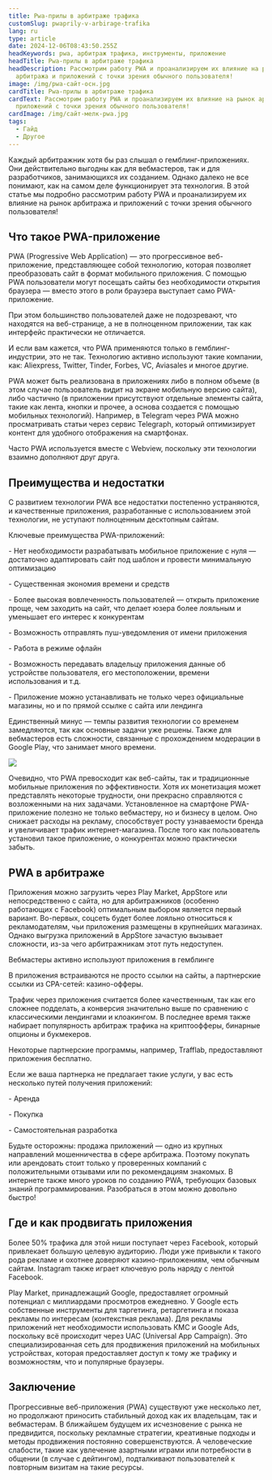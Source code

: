 ```yaml
---
title: Pwa-прилы в арбитраже трафика
customSlug: pwaprily-v-arbirage-trafika
lang: ru
type: article
date: 2024-12-06T08:43:50.255Z
headKeywords: pwa, арбитраж трафика, инструменты, приложение
headTitle: Pwa-прилы в арбитраже трафика
headDescription: Рассмотрим работу PWA и проанализируем их влияние на рынок
  арбитража и приложений с точки зрения обычного пользователя!
image: /img/pwa-сайт-осн.jpg
cardTitle: Pwa-прилы в арбитраже трафика
cardText: Рассмотрим работу PWA и проанализируем их влияние на рынок арбитража и
  приложений с точки зрения обычного пользователя!
cardImage: /img/сайт-мелк-pwa.jpg
tags:
  - Гайд
  - Другое
---
```

Каждый арбитражник хотя бы раз слышал о гемблинг-приложениях. Они действительно выгодны как для вебмастеров, так и для разработчиков, занимающихся их созданием. Однако далеко не все понимают, как на самом деле функционирует эта технология. В этой статье мы подробно рассмотрим работу PWA и проанализируем их влияние на рынок арбитража и приложений с точки зрения обычного пользователя!

## Что такое PWA-приложение

PWA (Progressive Web Application) — это прогрессивное веб-приложение, представляющее собой технологию, которая позволяет преобразовать сайт в формат мобильного приложения. С помощью PWA пользователи могут посещать сайты без необходимости открытия браузера — вместо этого в роли браузера выступает само PWA-приложение. 

При этом большинство пользователей даже не подозревают, что находятся на веб-странице, а не в полноценном приложении, так как интерфейс практически не отличается.

И если вам кажется, что PWA применяются только в гемблинг-индустрии, это не так. Технологию активно используют такие компании, как: Aliexpress, Twitter, Tinder, Forbes, VC, Aviasales и многое другие.

PWA может быть реализована в приложениях либо в полном объеме (в этом случае пользователь видит на экране мобильную версию сайта), либо частично (в приложении присутствуют отдельные элементы сайта, такие как лента, кнопки и прочее, а основа создается с помощью мобильных технологий). Например, в Telegram через PWA можно просматривать статьи через сервис Telegraph, который оптимизирует контент для удобного отображения на смартфонах.

Часто PWA используется вместе с Webview, поскольку эти технологии взаимно дополняют друг друга.

## Преимущества и недостатки

С развитием технологии PWA все недостатки постепенно устраняются, и качественные приложения, разработанные с использованием этой технологии, не уступают полноценным десктопным сайтам. 

Ключевые преимущества PWA-приложений:

\- Нет необходимости разрабатывать мобильное приложение с нуля — достаточно адаптировать сайт под шаблон и провести минимальную оптимизацию

\- Существенная экономия времени и средств

\- Более высокая вовлеченность пользователей — открыть приложение проще, чем заходить на сайт, что делает юзера более лояльным и уменьшает его интерес к конкурентам

\- Возможность отправлять пуш-уведомления от имени приложения

\- Работа в режиме офлайн

\- Возможность передавать владельцу приложения данные об устройстве пользователя, его местоположении, времени использования и т.д.

\- Приложение можно устанавливать не только через официальные магазины, но и по прямой ссылке с сайта или лендинга

Единственный минус — темпы развития технологии со временем замедляются, так как основные задачи уже решены. Также для вебмастеров есть сложности, связанные с прохождением модерации в Google Play, что занимает много времени.

![](/img/внутри.jpg)

Очевидно, что PWA превосходит как веб-сайты, так и традиционные мобильные приложения по эффективности. Хотя их монетизация может представлять некоторые трудности, они прекрасно справляются с возложенными на них задачами. Установленное на смартфоне PWA-приложение полезно не только вебмастеру, но и бизнесу в целом. Оно снижает расходы на рекламу, способствует росту узнаваемости бренда и увеличивает трафик интернет-магазина. После того как пользователь установил такое приложение, о конкурентах можно практически забыть.

## PWA в арбитраже

Приложения можно загрузить через Play Market, AppStore или непосредственно с сайта, но для арбитражников (особенно работающих с Facebook) оптимальным выбором является первый вариант. Во-первых, соцсеть будет более лояльно относиться к рекламодателям, чьи приложения размещены в крупнейших магазинах. Однако выгрузка приложений в AppStore зачастую вызывает сложности, из-за чего арбитражникам этот путь недоступен.

Вебмастеры активно используют приложения в гемблинге

В приложения встраиваются не просто ссылки на сайты, а партнерские ссылки из CPA-сетей: казино-офферы. 

Трафик через приложения считается более качественным, так как его сложнее подделать, а конверсия значительно выше по сравнению с классическими лендингами и клоакингом. В последнее время также набирает популярность арбитраж трафика на криптоофферы, бинарные опционы и букмекеров.

Некоторые партнерские программы, например, Trafflab, предоставляют приложения бесплатно. 

Если же ваша партнерка не предлагает такие услуги, у вас есть несколько путей получения приложений:

\- Аренда

\- Покупка

\- Самостоятельная разработка

Будьте осторожны: продажа приложений — одно из крупных направлений мошенничества в сфере арбитража. Поэтому покупать или арендовать стоит только у проверенных компаний с положительными отзывами или по рекомендациям знакомых. В интернете также много уроков по созданию PWA, требующих базовых знаний программирования. Разобраться в этом можно довольно быстро!

## Где и как продвигать приложения

Более 50% трафика для этой ниши поступает через Facebook, который привлекает большую целевую аудиторию. Люди уже привыкли к такого рода рекламе и охотнее доверяют казино-приложениям, чем обычным сайтам. Instagram также играет ключевую роль наряду с лентой Facebook.

Play Market, принадлежащий Google, предоставляет огромный потенциал с миллиардами просмотров ежедневно. У Google есть собственные инструменты для таргетинга, ретаргетинга и показа рекламы по интересам (контекстная реклама). Для рекламы приложений нет необходимости использовать КМС и Google Ads, поскольку всё происходит через UAC (Universal App Campaign). Это специализированная сеть для продвижения приложений на мобильных устройствах, которая предоставляет доступ к тому же трафику и возможностям, что и популярные браузеры.

## Заключение

Прогрессивные веб-приложения (PWA) существуют уже несколько лет, но продолжают приносить стабильный доход как их владельцам, так и вебмастерам. В ближайшем будущем их исчезновение с рынка не предвидится, поскольку рекламные стратегии, креативные подходы и методы продвижения постоянно совершенствуются. А человеческие слабости, такие как увлечение азартными играми или потребности в общении (в случае с дейтингом), подталкивают пользователей к повторным визитам на такие ресурсы.